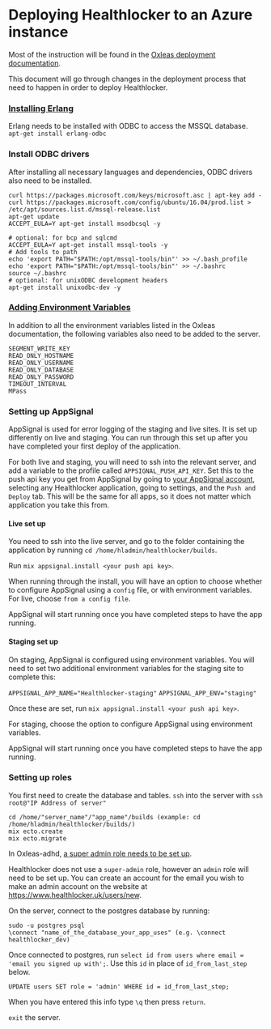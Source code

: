 # Deploying Healthlocker to an Azure instance

Most of the instruction will be found in the
[Oxleas deployment documentation](https://github.com/healthlocker/oxleas-adhd/blob/master/deployment_and_ssl_doc.md#create-an-ssl-certificate).

This document will go through changes in the deployment process that need to
happen in order to deploy Healthlocker.

### [Installing Erlang](https://github.com/healthlocker/oxleas-adhd/blob/master/deployment_and_ssl_doc.md#install-erlang)

Erlang needs to be installed with ODBC to access the MSSQL database.
`apt-get install erlang-odbc`

### Install ODBC drivers
After installing all necessary languages and dependencies, ODBC drivers also
need to be installed.
```
curl https://packages.microsoft.com/keys/microsoft.asc | apt-key add -
curl https://packages.microsoft.com/config/ubuntu/16.04/prod.list > /etc/apt/sources.list.d/mssql-release.list
apt-get update
ACCEPT_EULA=Y apt-get install msodbcsql -y
```

```
# optional: for bcp and sqlcmd
ACCEPT_EULA=Y apt-get install mssql-tools -y
# Add tools to path
echo 'export PATH="$PATH:/opt/mssql-tools/bin"' >> ~/.bash_profile
echo 'export PATH="$PATH:/opt/mssql-tools/bin"' >> ~/.bashrc
source ~/.bashrc
# optional: for unixODBC development headers
apt-get install unixodbc-dev -y
```

### [Adding Environment Variables](https://github.com/healthlocker/oxleas-adhd/blob/master/deployment_and_ssl_doc.md#add-environment-variables-to-azure)

In addition to all the environment variables listed in the Oxleas
documentation, the following variables also need to be added to the server.

```
SEGMENT_WRITE_KEY
READ_ONLY_HOSTNAME
READ_ONLY_USERNAME
READ_ONLY_DATABASE
READ_ONLY_PASSWORD
TIMEOUT_INTERVAL
MPass
```

### Setting up AppSignal

AppSignal is used for error logging of the staging and live sites. It is set up
differently on live and staging. You can run through this set up after you have
completed your first deploy of the application.

For both live and staging, you will need to ssh into the relevant server, and
add a variable to the profile called `APPSIGNAL_PUSH_API_KEY`. Set this to the
push api key you get from AppSignal by going to
[your AppSignal account](https://appsignal.com/accounts), selecting any
Healthlocker application, going to settings, and the `Push and Deploy` tab.
This will be the same for all apps, so it does not matter which application
you take this from.

#### Live set up
You need to ssh into the live server, and go to the folder containing the
application by running `cd /home/hladmin/healthlocker/builds`.

Run `mix appsignal.install <your push api key>`.

When running through the install, you will have an option to choose whether to
configure AppSignal using a `config` file, or with environment variables. For
live, choose `from a config file`.

AppSignal will start running once you have completed steps to have the app
running.

#### Staging set up
On staging, AppSignal is configured using environment variables. You will need
to set two additional environment variables for the staging site to complete
this:

`APPSIGNAL_APP_NAME="Healthlocker-staging"`
`APPSIGNAL_APP_ENV="staging"`

Once these are set, run `mix appsignal.install <your push api key>`.

For staging, choose the option to configure AppSignal using environment
variables.

AppSignal will start running once you have completed steps to have the app
running.

### Setting up roles
You first need to create the database and tables.
`ssh` into the server with `ssh root@"IP Address of server"`

```
cd /home/"server_name"/"app_name"/builds (example: cd /home/hladmin/healthlocker/builds/)
mix ecto.create
mix ecto.migrate
```

In Oxleas-adhd, [a super admin role needs to be set up](https://github.com/healthlocker/oxleas-adhd/blob/master/deployment_and_ssl_doc.md#add-super_admin-user-to-database).

Healthlocker does not use a `super-admin` role, however an `admin` role will
need to be set up. You can create an account for the email you wish to make an
admin account on the website at https://www.healthlocker.uk/users/new.

On the server, connect to the postgres database by running:
```
sudo -u postgres psql
\connect "name_of_the_database_your_app_uses" (e.g. \connect healthlocker_dev)
```

Once connected to postgres, run `select id from users where email = 'email you signed up with';`.
Use this `id` in place of `id_from_last_step` below.

`UPDATE users SET role = 'admin' WHERE id = id_from_last_step;`

When you have entered this info type `\q` then press `return`.

`exit` the server.
